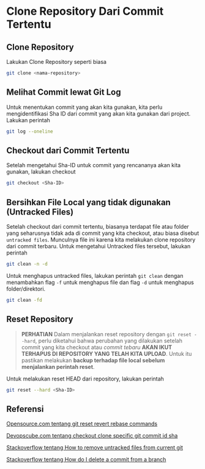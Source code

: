 # Clone Repository Dari Commit Tertentu


## Clone Repository
Lakukan Clone Repository seperti biasa
```bash
git clone <nama-repository>
```

## Melihat Commit lewat Git Log
Untuk menentukan commit yang akan kita gunakan, kita perlu mengidentifikasi Sha ID dari commit
yang akan kita gunakan dari project. Lakukan perintah
```bash
git log --oneline
```

## Checkout dari Commit Tertentu
Setelah mengetahui Sha-ID untuk commit yang rencananya akan kita gunakan, lakukan checkout
```bash
git checkout <Sha-ID>
```

## Bersihkan File Local yang tidak digunakan (Untracked Files)
Setelah checkout dari commit tertentu, biasanya terdapat file atau folder yang seharusnya
tidak ada di commit yang kita checkout, atau biasa disebut `untracked files`. Munculnya file ini karena kita melakukan clone
repository dari commit terbaru. Untuk mengetahui Untracked files tersebut, lakukan perintah
```bash
git clean -n -d
```
Untuk menghapus untracked files, lakukan perintah `git clean` dengan menambahkan flag `-f`
untuk menghapus file dan flag `-d` untuk menghapus folder/direktori.
```bash
git clean -fd
```

## Reset Repository
> **PERHATIAN** Dalam menjalankan reset repository dengan `git reset --hard`, perlu diketahui bahwa perubahan yang
> dilakukan setelah commit yang kita checkout atau _commit tebaru_ **AKAN IKUT TERHAPUS DI
> REPOSITORY YANG TELAH KITA UPLOAD**. Untuk itu pastikan melakukan **backup terhadap file
> local sebelum menjalankan perintah reset**.

Untuk melakukan reset HEAD dari repository, lakukan perintah
```bash
git reset --hard <Sha-ID>
```

## Referensi
[Opensource.com tentang git reset revert rebase commands](https://opensource.com/article/18/6/git-reset-revert-rebase-commands)

[Devopscube.com tentang checkout clone specific git commit id sha](https://devopscube.com/checkout-clone-specific-git-commit-id-sha/)

[Stackoverflow tentang How to remove untracked files from current
git](https://stackoverflow.com/questions/61212/how-do-i-remove-local-untracked-files-from-the-current-git-working-tree)

[Stackoverflow tentang How do I delete a commit from a branch](https://stackoverflow.com/questions/1338728/how-do-i-delete-a-commit-from-a-branch)


